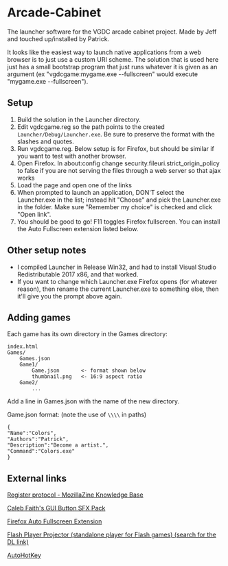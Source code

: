 # Arcade-Cabinet

The launcher software for the VGDC arcade cabinet project. Made by Jeff and touched up/installed by Patrick.

It looks like the easiest way to launch native applications from a web browser is to just use a custom URI scheme. The solution that is used here just has a small bootstrap program that just runs whatever it is given as an argument (ex "vgdcgame:mygame.exe --fullscreen" would execute "mygame.exe --fullscreen").

## Setup

1. Build the solution in the Launcher directory.
2. Edit vgdcgame.reg so the path points to the created `Launcher/Debug/Launcher.exe`. Be sure to preserve the format with the slashes and quotes.
3. Run vgdcgame.reg.
Below setup is for Firefox, but should be similar if you want to test with another browser.
4. Open Firefox. In about:config change security.fileuri.strict_origin_policy to false if you are not serving the files through a web server so that ajax works
5. Load the page and open one of the links
6. When prompted to launch an application, DON'T select the Launcher.exe in the list; instead hit "Choose" and pick the Launcher.exe in the folder. Make sure "Remember my choice" is checked and click "Open link".
7. You should be good to go! F11 toggles Firefox fullscreen. You can install the Auto Fullscreen extension listed below.

## Other setup notes

- I compiled Launcher in Release Win32, and had to install Visual Studio Redistributable 2017 x86, and that worked.
- If you want to change which Launcher.exe Firefox opens (for whatever reason), then rename the current Launcher.exe to something else, then it'll give you the prompt above again.

## Adding games

Each game has its own directory in the Games directory:
```
index.html
Games/
    Games.json
    Game1/
        Game.json       <- format shown below
        thumbnail.png   <- 16:9 aspect ratio
    Game2/
        ...
```
Add a line in Games.json with the name of the new directory.

Game.json format: (note the use of `\\\\` in paths)
```
{
"Name":"Colors",
"Authors":"Patrick",
"Description":"Become a artist.",
"Command":"Colors.exe"
}
```

## External links

[Register protocol - MozillaZine Knowledge Base](http://kb.mozillazine.org/Register_protocol)

[Caleb Faith's GUI Button SFX Pack](https://www.assetstore.unity3d.com/en/#!/content/22259)

[Firefox Auto Fullscreen Extension](https://addons.mozilla.org/en-US/firefox/addon/autofullscreen/)

[Flash Player Projector (standalone player for Flash games) (search for the DL link)](https://www.adobe.com/support/flashplayer/debug_downloads.html)

[AutoHotKey](https://www.autohotkey.com/download/)
